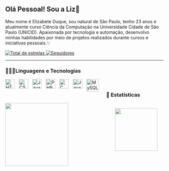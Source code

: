 ## Olá Pessoal! Sou a Liz👋

Meu nome é Elizabete Duque, sou natural de São Paulo, tenho 23 anos e atualmente curso Ciência da Computação na Universidade Cidade de São Paulo (UNICID). Apaixonada por tecnologia e automação, desenvolvo minhas habilidades por meio de projetos realizados durante cursos e iniciativas pessoais.✨
  
  <a href="https://github.com/LizDuque04?tab=repositories&sort=stargazers">
        <img 
            alt="Total de estrelas" 
            title="Total de estrelas GitHub" 
            src="https://custom-icon-badges.demolab.com/github/stars/LizDuque04?color=55960c&style=for-the-badge&labelColor=488207&logo=star&label=estrelas"
        />
    </a> 
  <a href=https://github.com/LizDuque04>
        <img 
            alt="Seguidores" 
            title="Me siga no GitHub" 
            src="https://custom-icon-badges.demolab.com/github/followers/LizDuque04?color=236ad3&labelColor=1155ba&style=for-the-badge&logo=github&label=Seguidores&logoColor=white"
        />
    </a>
</p>

---

### 👩🏿‍💻Linguagens e Tecnologias

<img 
    align="left" 
    alt="HTML"
    title="HTML" 
    width="30px" 
    style="padding-right: 10px;" 
    src="https://cdn.jsdelivr.net/gh/devicons/devicon@latest/icons/html5/html5-original.svg" 
/>
<img 
    align="left" 
    alt="CSS" 
    title="CSS"
    width="30px" 
    style="padding-right: 10px;" 
    src="https://cdn.jsdelivr.net/gh/devicons/devicon@latest/icons/css3/css3-original.svg" 
/>
<img 
    align="left" 
    alt="JavaScript" 
    title="JavaScript"
    width="30px" 
    style="padding-right: 10px;" 
    src="https://cdn.jsdelivr.net/gh/devicons/devicon@latest/icons/javascript/javascript-original.svg" 
/>
<img 
    align="left" 
    alt="PHP" 
    title="PHP"
    width="30px" 
    style="padding-right: 10px;" 
    src="https://cdn.jsdelivr.net/gh/devicons/devicon@latest/icons/php/php-original.svg" 
/>
<img 
    align="left" 
    alt="C" 
    title="C"
    width="30px" 
    style="padding-right: 10px;" 
    src="https://cdn.jsdelivr.net/gh/devicons/devicon@latest/icons/c/c-original.svg" 
/>
<img 
    align="left" 
    alt="Java" 
    title="Java"
    width="30px" 
    style="padding-right: 10px;" 
    src="https://cdn.jsdelivr.net/gh/devicons/devicon@latest/icons/java/java-original.svg" 
/>

 <img 
   align="left"
   alt="MySQL"
   title="MySQL"
   width="40px"
   style="padding-right: 20px"
    src="https://cdn.jsdelivr.net/gh/devicons/devicon@latest/icons/mysql/mysql-original-wordmark.svg" 
   />
          

<br/>

### 👾 Estatísticas

<p>
  <img 
    align="left" 
    height=200 
    style="padding-right: 10px;" 
    src="https://github-readme-stats.vercel.app/api?username=LizDuque04&show_icons=true&theme=tokyonight&include_all_commits=true&locale=pt-br" 
/>
<br>
  <img 
    align="right" 
    height=135
    style="padding-right: 20px;" 
    src="https://github-readme-stats.vercel.app/api/top-langs/?username=LizDuque04&theme=tokyonight&Layout=compact&custom_title=Tecnologias&langs_count=9" 
/>

</p>
